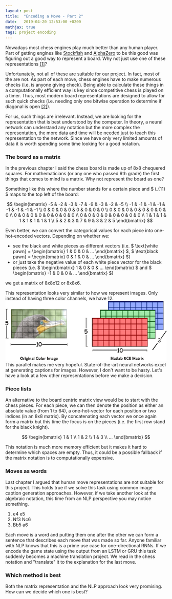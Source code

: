 ```yaml
---
layout: post
title:  "Encoding a Move - Part 2"
date:   2019-04-20 12:53:00 +0200
mathjax: true
tags: project encoding
---
```

Nowadays most chess engines play much better than any human player.
Part of getting engines like [Stockfish](https://stockfishchess.org/) and [AlphaZero](https://deepmind.com/blog/alphazero-shedding-new-light-grand-games-chess-shogi-and-go/) to be this good was figuring out a good way to represent a board.
Why not just use one of these representations [[1]]((https://www.chessprogramming.org/Board_Representation))?

Unfortunately, not all of these are suitable for our project. In fact, most of the are not.
As part of each move, chess engines have to make numerous checks (i.e. is anyone giving check).
Being able to calculate these things in a computationally efficient way is key since competitive chess is played on a timer.
Thus, most modern board representations are designed to allow for such quick checks (i.e. needing only one bitwise operation to determine if diagonal is open [[2]](https://www.chessprogramming.org/0x88)).

For us, such things are irrelevant. Instead, we are looking for the representation that is best understood by the computer.
In theory, a neural network can understand any notation but the more complex the representation, the more data and time will be needed just to teach this representation to the network. Since we have only very limited amounts of data it is worth spending some time looking for a good notation.

### The board as a matrix
In the previous chapter I said the chess board is made up of 8x8 chequered squares.
For mathematicians (or any one who passed 9th grade) the first things that comes to mind is a matrix.
Why not represent the board as one?

Something like this where the number stands for a certain piece and $ i_{11} $ maps to the top left of the board:

$$ \begin{bmatrix} -5 & -2 & -3 & -7 & -9 & -3 & -2 & -5 \\ -1 & -1 & -1 & -1 & -1 & -1 & -1 & -1 \\ 0 & 0 & 0 & 0 & 0 & 0 & 0 & 0 \\ 0 & 0 & 0 & 0 & 0 & 0 & 0 & 0 \\ 0 & 0 & 0 & 0 & 0 & 0 & 0 & 0 \\ 0 & 0 & 0 & 0 & 0 & 0 & 0 & 0 \\ 1 & 1 & 1 & 1 & 1 & 1 & 1 & 1 \\ 5 & 2 & 3 & 7 & 9 & 3 & 2 & 5 \end{bmatrix} $$

Even better, we can convert the categorical values for each piece into one-hot-encoded vectors.
Depending on whether we:
* see the black and white pieces as different vectors (i.e. $ \text{white pawn} = \begin{bmatrix} 1 & 0 & 0 & ... \end{bmatrix} $, $ \text{black pawn} = \begin{bmatrix} 0 & 1 & 0 & ... \end{bmatrix} $)
* or just take the negative value of each white piece vector for the black pieces (i.e. $ \begin{bmatrix} 1 & 0 & 0 & ... \end{bmatrix} $ and $ \begin{bmatrix} -1 & 0 & 0 & ... \end{bmatrix} $)

we get a matrix of 8x8x12 or 8x8x6.

This representation looks very similar to how we represent images.
Only instead of having three color channels, we have 12.
![image as matrix](../img/Color-image-representation-and-RGB-matrix.png "Source: https://www.researchgate.net/publication/282798184_The_project_is_based_on_emerging_field_Image_Processing_In_this_project_A_Graphical_User_Interface_has_been_designed_using_the_software_Labwindows_which_can_process_both_type_of_Real_time_Image_Proces")
This parallel makes me very hopeful.
State-of-the-art neural networks excel at generating captions for images.
However, I don't want to be hasty.
Let's have a look at a few other representations before we make a decision.

### Piece lists
An alternative to the board centric matrix view would be to start with the chess pieces.
For each piece, we can then denote the position as either an absolute value (from 1 to 64), a one-hot-vector for each position or two indices (in an 8x8 matrix).
By concatenating each vector we once again form a matrix but this time the focus is on the pieces (i.e. the first row stand for the black knight).

$$ \begin{bmatrix} 1 & 1 \\ 1 & 2 \\ 1 & 3 \\ ... \end{bmatrix} $$

This notation is much more memory efficient but it makes it hard to determine which spaces are empty.
Thus, it could be a possible fallback if the matrix notation is to computationally expensive.

### Moves as words
Last chapter I argued that human move representations are not suitable for this project.
This holds true if we solve this task using common image caption generation approaches.
However, if we take another look at the algebraic notation, this time from an NLP perspective you may notice something.

1. e4 e5
2. Nf3 Nc6
3. Bb5 a6

Each move is a word and putting them one after the other we can form a sentence that describes each move that was made so far.
Anyone familiar with NLP knows that this is a prime use case for one-directional RNNs.
If we encode the game state using the output from an LSTM or GRU this task suddenly becomes a machine translation project.
We read in the chess notation and "translate" it to the explanation for the last move.

### Which method is best
Both the matrix representation and the NLP approach look very promising.
How can we decide which one is best?

